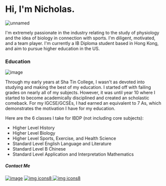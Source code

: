 # Hi, I'm Nicholas.


![unnamed](https://github.com/beepboopblap/About-Me/assets/89974500/7a2392fe-50c8-47bd-ba0f-4e1ccef77918)


I'm extremely passionate in the industry relating to the study of physiology and the idea of biology in connection with sports. I'm diligent, motivated, and a team player. I'm currently a IB Diploma student based in Hong Kong, and aim to pursue higher education in the US.


### Education

![image](https://github.com/beepboopblap/About-Me/assets/89974500/4eb54133-19a3-4cfd-8da3-c1cc653b23ba)


Through my early years at Sha Tin College, I wasn't as devoted into studying and making the best of my education. I started off with failing grades on nearly all of my subjects. However, it was until year 10 where I started to become academically disciplined and created an scholastic comeback. For my IGCSE/GCSEs, I had earned an equivalent to 7 As, which demonstrates the motivation I have for my education.

Here are the 6 classes I take for IBDP (not including core subjects):

- Higher Level History
- Higher Level Biology
- Higher Level Sports, Exercise, and Health Science
- Standard Level English Language and Literature
- Standard Level B Chinese
- Standard Level Application and Interpretation Mathematics


















##### Contact Me


[![image](https://github.com/beepboopblap/About-Me/assets/89974500/828e3007-69f1-4743-94a0-89bc9aa8dfcd)][1]  [![img icons8](https://github.com/beepboopblap/About-Me/assets/89974500/89510ac9-f0bc-42e5-9a81-84fce7935c07)
][2] [![img icons8](https://github.com/beepboopblap/About-Me/assets/89974500/afa2d297-587a-4e04-be96-4f10e88e96f1)
][3]


[1]: https://www.linkedin.com/in/shen-le-xuan/
[2]: mailto:shennicholas86@gmail.com
[3]: https://wa.me/85262972916
